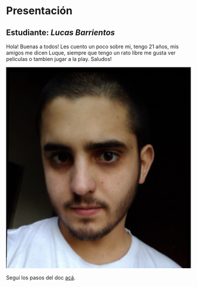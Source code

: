# Presentación

## Estudiante: _Lucas Barrientos_

Hola! Buenas a todos! Les cuento un poco sobre mi, tengo 21 años, mis amigos me dicen Luque, siempre que tengo un rato libre me gusta ver peliculas o tambien jugar a la play. Saludos!

![mi foto](Perfil2.png)

Seguí los pasos del doc [acá](https://docs.google.com/document/d/e/2PACX-1vTNHQ5dzaVFhKPd4UxLOGhZa9Ix_bDgpyIftq4gqzz7674dHmHkcH2oH9TpQ_TsghZkiSPBoUm2ftzM/pub).
